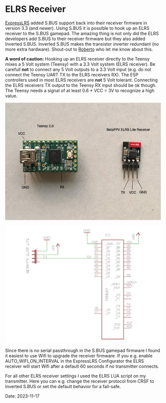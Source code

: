 # ELRS Receiver

[ExpressLRS](https://www.expresslrs.org/) added S.BUS support back into their receiver firmware in version 3.3 (and newer). Using S.BUS it is possible to hook up an ELRS receiver to the S.BUS gamepad. The amazing thing is not only did the ELRS developers add S.BUS to their receiver firmware but they also added Inverted S.BUS. Inverted S.BUS makes the transistor inverter redundant (no more extra hardware). Shout-out to [Roberto](https://github.com/RobertoD91) who let me know about this.

**A word of caution:** Hooking up an ELRS receiver directly to the Teensy mixes a 5 Volt system (Teensy) with a 3.3 Volt system (ELRS receiver). Be carefull **not** to connect any 5 Volt outputs to a 3.3 Volt input (e.g. do not connect the Teensy UART TX to the ELRS receivers RX). The ESP controllers used in most ELRS receivers are **not** 5 Volt tolerant. Connecting the ELRS receivers TX output to the Teensy RX input should be ok though. The Teensy needs a signal of at least 0.6 * VCC = 3V to recognize a high value.

![Parts](images/ELRS_Parts.jpeg)

![Schematic](images/ELRS_Schematic.jpeg)

Since there is no serial passthrough in the S.BUS gamepad firmware I found it easiest to use Wifi to upgrade the receiver firmware. If you e.g. enable AUTO_WIFI_ON_INTERVAL in the ExpressLRS Configurator the ELRS receiver will start Wifi after a default 60 seconds if no transmitter connects.

For all other ELRS receiver settings I used the ELRS LUA script on my transmitter. Here you can e.g. change the receiver protocol from CRSF to Inverted S.BUS or set the default behavior for a fail-safe.

Date: 2023-11-17


